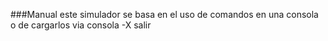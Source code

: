 ###Manual
este simulador se basa en el uso de comandos en una consola o de cargarlos via consola
-X
salir
